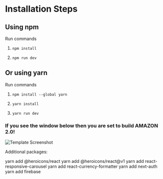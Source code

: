 # Installation Steps

## Using npm

Run commands

1. `npm install`

2. `npm run dev`

## Or using yarn

Run commands

1. `npm install --global yarn`

2. `yarn install`

3. `yarn run dev`

### If you see the window below then you are set to build AMAZON 2.0!

![Template Screenshot](TemplateScreenshot.jpg?raw=true "Template Screenshot")

Additional packages:

yarn add @heroicons/react
yarn add @heroicons/react@v1
yarn add react-responsive-carousel
yarn add react-currency-formatter
yarn add next-auth
yarn add firebase
